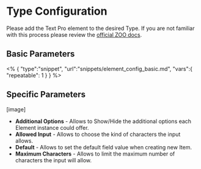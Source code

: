 # Type Configuration

Please add the Text Pro element to the desired Type. If you are not familiar with this process please review the [official ZOO docs](http://www.yootheme.com/zoo/documentation/advanced/extend-pre-build-types).

## Basic Parameters

<% {
	"type":"snippet", "url":"snippets/element_config_basic.md", "vars":{
		"repeatable": 1
	}
} %>

## Specific Parameters

[image]

- **Additional Options** - Allows to Show/Hide the additional options each Element instance could offer.
- **Allowed Input** - Allows to choose the kind of characters the input allows.
- **Default** - Allows to set the default field value when creating new Item.
- **Maximum Characters** - Allows to limit the maximum number of characters the input will allow.